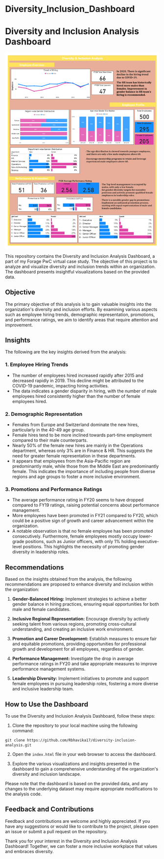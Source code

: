 # Diversity_Inclusion_Dashboard
# Diversity and Inclusion Analysis Dashboard

![Diversity and Inclusion Analysis Dashboard](Task3_page-0001.jpg)

This repository contains the Diversity and Inclusion Analysis Dashboard, a part of my Forage PwC virtual case study. The objective of this project is to analyze and visualize diversity and inclusion trends within an organization. The dashboard presents insightful visualizations based on the provided data.

## Objective

The primary objective of this analysis is to gain valuable insights into the organization's diversity and inclusion efforts. By examining various aspects such as employee hiring trends, demographic representation, promotions, and performance ratings, we aim to identify areas that require attention and improvement.

## Insights

The following are the key insights derived from the analysis:

### 1. Employee Hiring Trends

- The number of employees hired increased rapidly after 2015 and decreased rapidly in 2019. This decline might be attributed to the COVID-19 pandemic, impacting hiring activities.
- The data indicates a gender disparity in hiring, with the number of male employees hired consistently higher than the number of female employees hired.

### 2. Demographic Representation

- Females from Europe and Switzerland dominate the new hires, particularly in the 40-49 age group.
- Female hires tend to be more inclined towards part-time employment compared to their male counterparts.
- Nearly 50% of the female new hires are mainly in the Operations department, whereas only 3% are in Finance & HR. This suggests the need for greater female representation in these departments.
- It appears that employees from the Asia-Pacific region are predominantly male, while those from the Middle East are predominantly female. This indicates the importance of including people from diverse regions and age groups to foster a more inclusive environment.

### 3. Promotions and Performance Ratings

- The average performance rating in FY20 seems to have dropped compared to FY19 ratings, raising potential concerns about performance management.
- More employees have been promoted in FY21 compared to FY20, which could be a positive sign of growth and career advancement within the organization.
- A notable observation is that no female employee has been promoted consecutively. Furthermore, female employees mostly occupy lower-grade positions, such as Junior officers, with only 1% holding executive-level positions. This highlights the necessity of promoting gender diversity in leadership roles.

## Recommendations

Based on the insights obtained from the analysis, the following recommendations are proposed to enhance diversity and inclusion within the organization:

1. **Gender-Balanced Hiring:** Implement strategies to achieve a better gender balance in hiring practices, ensuring equal opportunities for both male and female candidates.

2. **Inclusive Regional Representation:** Encourage diversity by actively seeking talent from various regions, promoting cross-cultural understanding, and creating an inclusive work environment.

3. **Promotion and Career Development:** Establish measures to ensure fair and equitable promotions, providing opportunities for professional growth and development for all employees, regardless of gender.

4. **Performance Management:** Investigate the drop in average performance ratings in FY20 and take appropriate measures to improve performance management systems.

5. **Leadership Diversity:** Implement initiatives to promote and support female employees in pursuing leadership roles, fostering a more diverse and inclusive leadership team.

## How to Use the Dashboard

To use the Diversity and Inclusion Analysis Dashboard, follow these steps:

1. Clone the repository to your local machine using the following command:
```
git clone https://github.com/Rbhavika17/diversity-inclusion-analysis.git
```

2. Open the `index.html` file in your web browser to access the dashboard.

3. Explore the various visualizations and insights presented in the dashboard to gain a comprehensive understanding of the organization's diversity and inclusion landscape.

Please note that the dashboard is based on the provided data, and any changes to the underlying dataset may require appropriate modifications to the analysis code.

## Feedback and Contributions

Feedback and contributions are welcome and highly appreciated. If you have any suggestions or would like to contribute to the project, please open an issue or submit a pull request on the repository.

Thank you for your interest in the Diversity and Inclusion Analysis Dashboard! Together, we can foster a more inclusive workplace that values and embraces diversity.
